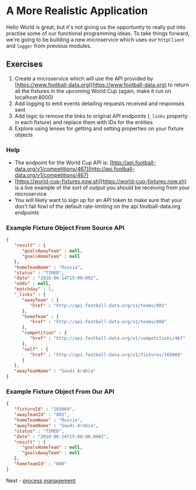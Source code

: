 # A More Realistic Application

Hello World is great, but it's not giving us the opportunity to really put into practise some of our functional programming ideas. To take things forward, we're going to be building a new microservice which uses our `httpClient` and `logger` from previous modules.

## Exercises

1. Create a microservice which will use the API provided by [https://www.football-data.org](https://www.football-data.org) to return all the fixtures in the upcoming World Cup (again, make it run on localhost:8000)
1. Add logging to emit events detailing requests received and responses sent
1. Add logic to remove the links to original API endpoints (`_links` property in each fixture) and replace them with IDs for the entities
1. Explore using lenses for getting and setting properties on your fixture objects

### Help

* The endpoint for the World Cup API is: [http://api.football-data.org/v1/competitions/467](http://api.football-data.org/v1/competitions/467)
* [https://world-cup-fixtures.now.sh](https://world-cup-fixtures.now.sh) is a live example of the sort of output you should be receiving from your microservice
* You will likely want to sign up for an API token to make sure that your don't fall fowl of the default rate-limiting on the api.football-data.org endpoints

### Example Fixture Object From Source API
```JSON
{
   "result" : {
      "goalsAwayTeam" : null,
      "goalsHomeTeam" : null
   },
   "homeTeamName" : "Russia",
   "status" : "TIMED",
   "date" : "2018-06-14T15:00:00Z",
   "odds" : null,
   "matchday" : 1,
   "_links" : {
      "awayTeam" : {
         "href" : "http://api.football-data.org/v1/teams/801"
      },
      "homeTeam" : {
         "href" : "http://api.football-data.org/v1/teams/808"
      },
      "competition" : {
         "href" : "http://api.football-data.org/v1/competitions/467"
      },
      "self" : {
         "href" : "http://api.football-data.org/v1/fixtures/165069"
      }
   },
   "awayTeamName" : "Saudi Arabia"
}
```

### Example Fixture Object From Our API
```JSON
{
   "fixtureId" : "165069",
   "awayTeamId" : "801",
   "homeTeamName" : "Russia",
   "awayTeamName" : "Saudi Arabia",
   "status" : "TIMED",
   "date" : "2018-06-14T15:00:00.000Z",
   "result" : {
      "goalsHomeTeam" : null,
      "goalsAwayTeam" : null
   },
   "homeTeamId" : "808"
}
```

Next - [process management](./process-management.md)

